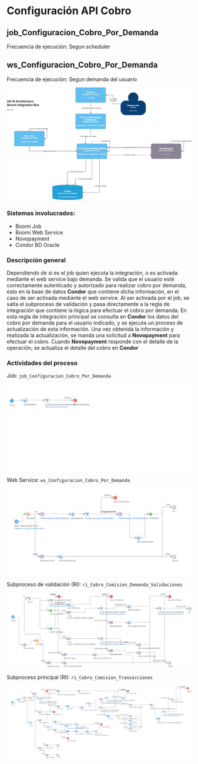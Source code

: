 # Configuración API Cobro

## job_Configuracion_Cobro_Por_Demanda

Frecuencia de ejecución: Segun scheduler

## ws_Configuracion_Cobro_Por_Demanda

Frecuencia de ejecución: Segun demanda del usuario

![Cobro por demanda](assets/CobroPorDemanda.jpg)

### Sistemas involucrados: 

- Boomi Job
- Boomi Web Service
- Novopayment
- Condor BD Oracle

### Descripción general

Dependiendo de si es el job quien ejecuta la integración, o es activada mediante el web service bajo demanda. Se valida que el usuario esté correctamente autenticado y autorizado para realizar cobro por demanda, esto en la base de datos **Condor** que contiene dicha información, en el caso de ser activada mediante el web service. Al ser activada por el job, se salta el subproceso de validación y pasa directamente a la regla de integración que contiene la lógica para efectuar el cobro por demanda.
En esta regla de integración principal se consulta en **Condor** los datos del cobro por demanda para el usuario indicado, y se ejecuta un proceso de actualización de esta información. Una vez obtenida la información y realizada la actualización, se manda una solicitud a **Novopayment** para efectuar el cobro. Cuando **Novopayment** responde con el detalle de la operación, se actualiza el detalle del cobro en **Condor**

### Actividades del proceso

Job: `job_Configuracion_Cobro_Por_Demanda`

![job_Configuracion_API_Cobro](assets/job_Configuracion_Cobro_Por_Demanda.png)

Web Service: `ws_Configuracion_Cobro_Por_Demanda`

![job_Configuracion_API_Cobro](assets/ws_Configuracion_Cobro_Por_Demanda.png)

Subproceso de validación (RI): `ri_Cobro_Comision_Demanda_Validaciones`

![ri_Cobro_Comision_Demanda_Validaciones](assets/ri_Cobro_Comision_Demanda_Validaciones.png)

Subproceso principal (RI): `ri_Cobro_Comision_Transacciones`

![ri_Cobro_Comision_Transacciones](assets/ri_Cobro_Comision_Transacciones.png)
